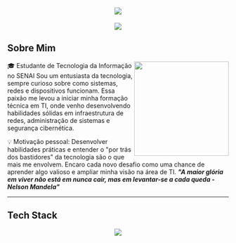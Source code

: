 <h1 align="center">
  <img src="https://capsule-render.vercel.app/api?type=rounded&height=250&color=000000&text=Lucas%20Duarte&reversal=false&section=header&fontColor=FFFAFA&fontSize=85&animation=fadeIn">
</h1>

<p align="center">
  <img src="https://readme-typing-svg.herokuapp.com?font=Josefin+Sans&size=32&pause=1000&color=FFFAFA&center=true&vCenter=true&width=435&lines=Infrastructure+%F0%9F%9B%A0%EF%B8%8F;Hardware+%F0%9F%96%A5;Cybersecurity+%F0%9F%91%BE">
</p>

## Sobre Mim

<img align="right" height="215" src="https://art.pixilart.com/sr5ze527598a8eaws3.png">

🎓 Estudante de Tecnologia da Informação no SENAI
Sou um entusiasta da tecnologia, sempre curioso sobre como sistemas, redes e dispositivos funcionam. Essa paixão me levou a iniciar minha formação técnica em TI, onde venho desenvolvendo habilidades sólidas em infraestrutura de redes, administração de sistemas e segurança cibernética.

💡 Motivação pessoal:
Desenvolver habilidades práticas e entender o "por trás dos bastidores" da tecnologia são o que mais me envolvem. Encaro cada novo desafio como uma chance de aprender algo valioso e ampliar minha visão na área de TI.
_**"A maior glória em viver não está em nunca cair, mas em levantar-se a cada queda - Nelson Mandela"**_

---

## Tech Stack

<p align="center">
  <img src="https://skillicons.dev/icons?i=vscode,python,windows,linux,aws,azure,grafana">
</p>
<p align="center">
  <img src="">
</p>
